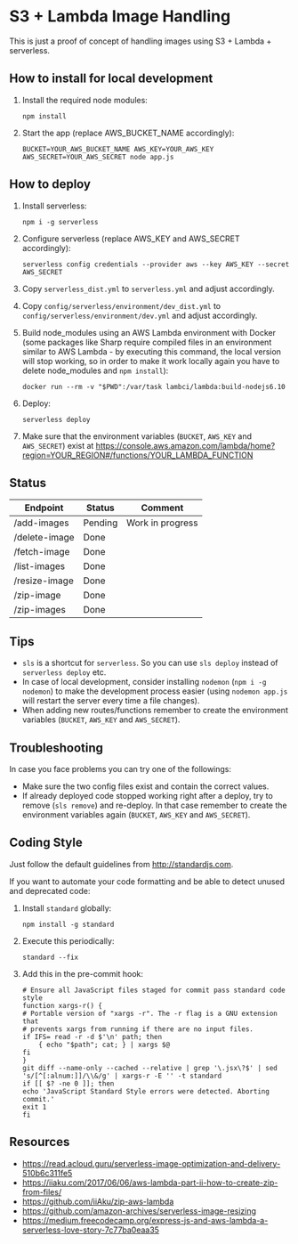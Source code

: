 S3 + Lambda Image Handling
==========================

This is just a proof of concept of handling images using S3 + Lambda + serverless.



How to install for local development
------------------------------------

1. Install the required node modules:
    ```
    npm install
    ```

2. Start the app (replace AWS_BUCKET_NAME accordingly):
    ```
    BUCKET=YOUR_AWS_BUCKET_NAME AWS_KEY=YOUR_AWS_KEY AWS_SECRET=YOUR_AWS_SECRET node app.js
    ```



How to deploy
-------------

1. Install serverless:
    ```
    npm i -g serverless
    ```

2. Configure serverless (replace AWS_KEY and AWS_SECRET accordingly):
    ```
    serverless config credentials --provider aws --key AWS_KEY --secret AWS_SECRET
    ```

3. Copy `serverless_dist.yml` to `serverless.yml` and adjust accordingly.

4. Copy `config/serverless/environment/dev_dist.yml` to `config/serverless/environment/dev.yml` and adjust accordingly.

5. Build node_modules using an AWS Lambda environment with Docker (some packages like Sharp require compiled files in an environment similar to AWS Lambda - by executing this command, the local version will stop working, so in order to make it work locally again you have to delete node_modules and `npm install`):
    ```
    docker run --rm -v "$PWD":/var/task lambci/lambda:build-nodejs6.10
    ```

6. Deploy: 
    ```
    serverless deploy
    ```

7. Make sure that the environment variables (`BUCKET`, `AWS_KEY` and `AWS_SECRET`) exist at https://console.aws.amazon.com/lambda/home?region=YOUR_REGION#/functions/YOUR_LAMBDA_FUNCTION



Status
------

| Endpoint      | Status  | Comment          |
| ------------- | ------- | ---------------- |
| /add-images   | Pending | Work in progress |
| /delete-image | Done    |                  |
| /fetch-image  | Done    |                  |
| /list-images  | Done    |                  |
| /resize-image | Done    |                  |
| /zip-image    | Done    |                  |
| /zip-images   | Done    |                  |



Tips
----

* `sls` is a shortcut for `serverless`. So you can use `sls deploy` instead of `serverless deploy` etc.
* In case of local development, consider installing `nodemon` (`npm i -g nodemon`) to make the development process easier (using `nodemon app.js` will restart the server every time a file changes).
* When adding new routes/functions remember to create the environment variables (`BUCKET`, `AWS_KEY` and `AWS_SECRET`).



Troubleshooting
---------------

In case you face problems you can try one of the followings:

* Make sure the two config files exist and contain the correct values.
* If already deployed code stopped working right after a deploy, try to remove (`sls remove`) and re-deploy. In that case remember to create the environment variables again (`BUCKET`, `AWS_KEY` and `AWS_SECRET`).



Coding Style
------------

Just follow the default guidelines from http://standardjs.com.

If you want to automate your code formatting and be able to detect unused and deprecated code:

1. Install `standard` globally:
    ```
    npm install -g standard
    ```

2. Execute this periodically:
    ```
    standard --fix
    ```

3. Add this in the pre-commit hook:
    ```
    # Ensure all JavaScript files staged for commit pass standard code style
    function xargs-r() {
    # Portable version of "xargs -r". The -r flag is a GNU extension that
    # prevents xargs from running if there are no input files.
    if IFS= read -r -d $'\n' path; then
        { echo "$path"; cat; } | xargs $@
    fi
    }
    git diff --name-only --cached --relative | grep '\.jsx\?$' | sed 's/[^[:alnum:]]/\\&/g' | xargs-r -E '' -t standard
    if [[ $? -ne 0 ]]; then
    echo 'JavaScript Standard Style errors were detected. Aborting commit.'
    exit 1
    fi
    ```



Resources
---------

* https://read.acloud.guru/serverless-image-optimization-and-delivery-510b6c311fe5
* https://iiaku.com/2017/06/06/aws-lambda-part-ii-how-to-create-zip-from-files/
* https://github.com/iiAku/zip-aws-lambda
* https://github.com/amazon-archives/serverless-image-resizing
* https://medium.freecodecamp.org/express-js-and-aws-lambda-a-serverless-love-story-7c77ba0eaa35



